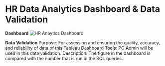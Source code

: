 # HR Data Analytics Dashboard & Data Validation
**Dashboard**
![HR Anaytics Dashboard](https://github.com/ZaimAzmi/zaim_portfolio/assets/76802526/02fca49e-fdbe-4441-b9db-e8beadaae576)

**Data Validation**
Purpose:
For assessing and ensuring the quality, accuracy, and reliability of data of this Tableau Dashboard
Tools:
PG Admin will be used in this data validation.
Description:
The figure in the dashboard is compared with the number that is run in the SQL queries.

